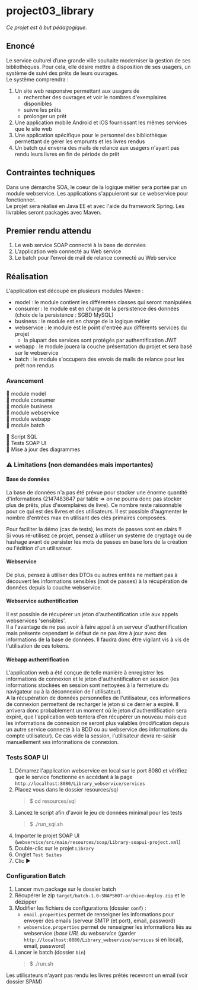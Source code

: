 # project03_library
*Ce projet est à but pédagogique*.

## Enoncé
Le service culturel d’une grande ville souhaite moderniser la gestion de ses bibliothèques. Pour cela, elle désire mettre à disposition de ses usagers, un système de suivi des prêts de leurs ouvrages.  
Le système comprendra :
1) Un site web responsive permettant aux usagers de
    - rechercher des ouvrages et voir le nombres d'exemplaires disponibles
    - suivre les prêts
    - prolonger un prêt
2) Une application mobile Android et iOS fournissant les mêmes services que le site web
3) Une application spécifique pour le personnel des bibliothèque permettant de gérer les emprunts et les livres rendus
4) Un batch qui enverra des mails de relance aux usagers n'ayant pas rendu leurs livres en fin de période de prêt

## Contraintes techniques
Dans une démarche SOA, le coeur de la logique métier sera portée par un module webservice. Les applications s'appuieront sur ce webservice pour fonctionner.  
Le projet sera réalisé en Java EE et avec l'aide du framework Spring. Les livrables seront packagés avec Maven.

## Premier rendu attendu
1) Le web service SOAP connecté à la base de données
2) L’application web connecté au Web service
3) Le batch pour l’envoi de mail de relance connecté au Web service

## Réalisation
L'application est découpé en plusieurs modules Maven :  
- model : le module contient les différentes classes qui seront manipulées
- consumer : le module est en charge de la persistence des données (choix de la persistence : SGBD MySQL)
- business : le module est en charge de la logique métier
- webservice : le module est le point d'entrée aux différents services du projet
    - la plupart des services sont protégés par authentification JWT
- webapp : le module jouera la couche présentation du projet et sera basé sur le webservice
- batch : le module s'occupera des envois de mails de relance pour les prêt non rendus

### Avancement
:white_square_button: module model  
:white_square_button: module consumer  
:white_square_button: module business  
:white_square_button: module webservice  
:white_square_button: module webapp  
:white_square_button: module batch  

:white_square_button: Script SQL  
:white_square_button: Tests SOAP UI  
:black_square_button: Mise à jour des diagrammes

### :warning: Limitations (non demandées mais importantes)

#### Base de données
La base de données n'a pas été prévue pour stocker une énorme quantité d'informations (2147483647 par table => on ne pourra donc pas stocker plus de prêts, plus d'exemplaires de livre). Ce nombre reste raisonnable pour ce qui est des livres et des utilisateurs. Il est possible d'augmenter le nombre d'entrées max en utilisant des clés primaires composées.  

Pour faciliter la démo (cas de tests), les mots de passes sont en clairs !!  
Si vous ré-utilisez ce projet, pensez à utiliser un système de cryptage ou de hashage avant de persister les mots de passes en base lors de la création ou l'édition d'un utilisateur.

#### Webservice
De plus, pensez à utiliser des DTOs ou autres entités ne mettant pas à découvert les informations sensibles (mot de passes) à la récupération de données depuis la couche webservice.

#### Webservice authentification
Il est possible de récupérer un jeton d'authentification utile aux appels webservices 'sensibles'.  
Il a l'avantage de ne pas avoir à faire appel à un serveur d'authentification mais présente cependant le défaut de ne pas être à jour avec des informations de la base de données. Il faudra donc être vigilant vis à vis de l'utilisation de ces tokens.

#### Webapp authentification
L'application web a été conçue de telle manière à enregistrer les informations de connexion et le jeton d'authentification en session (les informations stockées en session sont nettoyées à la fermeture du navigateur ou à la déconnexion de l'utilisateur).  
A la récupération de données personnelles de l'utilisateur, ces informations de connexion permettent de recharger le jeton si ce dernier a expiré. Il arrivera donc probablement un moment où le jeton d'authentification sera expiré, que l'application web tentera d'en récupérer un nouveau mais que les informations de connexion ne seront plus valables (modification depuis un autre service connecté à la BDD ou au webservice des informations du compte utilisateur). Ce cas vide la session, l'utilisateur devra re-saisir manuellement ses informations de connexion.

### Tests SOAP UI
1) Démarrez l'application webservice en local sur le port 8080 et vérifiez que le service fonctionne en accédant à la page `http://localhost:8080/Library_webservice/services`
2) Placez vous dans le dossier resources/sql
    > $ cd resources/sql
3) Lancez le script afin d'avoir le jeu de données minimal pour les tests
    > $ ./run_sql.sh
4) Importer le projet SOAP UI (`webservice/src/main/resources/soap/Library-soapui-project.xml`)
5) Double-clic sur le projet `Library`
6) Onglet `Test Suites`
7) Clic :arrow_forward:

### Configuration Batch
1) Lancer mvn package sur le dossier batch
2) Récupérer le zip `target/batch-1.0-SNAPSHOT-archive-deploy.zip` et le dézipper
3) Modifier les fichiers de configurations (dossier `conf`) :
    - `email.properties` permet de renseigner les informations pour envoyer des emails (serveur SMTP (et port), email, password)
    - `webservice.properties` permet de renseigner les informations liés au webservice (*base URL du webservice* (garder `http://localhost:8080/Library_webservice/services` si en local), email, password)
4) Lancer le batch (dossier `bin`)
    > $ ./run.sh

Les utilisateurs n'ayant pas rendu les livres prêtés recevront un email (voir dossier SPAM)
